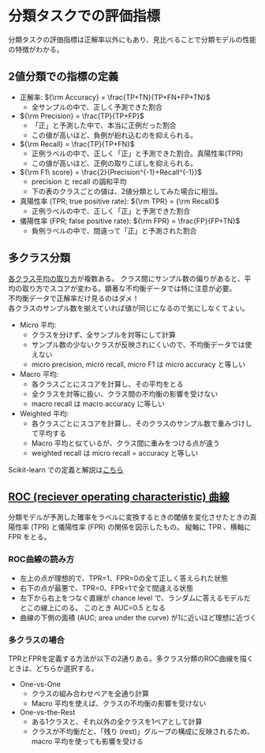 # 分類タスクでの評価指標
分類タスクの評価指標は正解率以外にもあり、見比べることで分類モデルの性能の特徴がわかる。

## 2値分類での指標の定義
* 正解率: ${\rm Accuracy} = \frac{TP+TN}{TP+FN+FP+TN}$  
  * 全サンプルの中で、正しく予測できた割合
* ${\rm Precision} = \frac{TP}{TP+FP}$  
  * 「正」と予測した中で、本当に正例だった割合  
  * この値が高いほど、負例が紛れ込むのを抑えられる。  
* ${\rm Recall} = \frac{TP}{TP+FN}$
  * 正例ラベルの中で、正しく「正」と予測できた割合。真陽性率(TPR)  
  * この値が高いほど、正例の取りこぼしを抑えられる。  
* ${\rm F1\ score} = \frac{2}{Precision^{-1}+Recall^{-1}}$  
  * precision と recall の調和平均  
  * 下の表のクラスごとの値は、2値分類としてみた場合に相当。
* 真陽性率 (TPR; true positive rate): ${\rm TPR} = {\rm Recall}$
  * 正例ラベルの中で、正しく「正」と予測できた割合  
* 儀陽性率 (FPR; false positive rate): ${\rm FPR} = \frac{FP}{FP+TN}$
  * 負例ラベルの中で、間違って「正」と予測された割合  


## 多クラス分類
[各クラス平均の取り方](https://scikit-learn.org/1.5/modules/model_evaluation.html#from-binary-to-multiclass-and-multilabel)が複数ある。
クラス間にサンプル数の偏りがあると、平均の取り方でスコアが変わる。顕著な不均衡データでは特に注意が必要。  
不均衡データで正解率だけ見るのはダメ！  
各クラスのサンプル数を揃えていれば値が同じになるので気にしなくてよい。

* Micro 平均:
  * クラスを分けず、全サンプルを対等にして計算  
  * サンプル数の少ないクラスが反映されにくいので、不均衡データでは使えない  
  * micro precision, micro recall, micro F1 は micro accuracy と等しい
* Macro 平均:
  * 各クラスごとにスコアを計算し、その平均をとる  
  * 全クラスを対等に扱い、クラス間の不均衡の影響を受けない
  * macro recall は macro accuracy に等しい
* Weighted 平均:
  * 各クラスごとにスコアを計算し、そのクラスのサンプル数で重みづけして平均する
  * Macro 平均と似ているが、クラス間に重みをつける点が違う  
  * weighted recall は micro recall = accuracy と等しい

Scikit-learn での定義と解説は[こちら](https://scikit-learn.org/1.5/modules/model_evaluation.html#multiclass-and-multilabel-classification)

## [ROC (reciever operating characteristic) 曲線](https://scikit-learn.org/1.5/modules/model_evaluation.html#roc-metrics)
分類モデルが予測した確率をラベルに変換するときの閾値を変化させたときの真陽性率 (TPR) と儀陽性率 (FPR) の関係を図示したもの。
縦軸に TPR 、横軸に FPR をとる。  

### ROC曲線の読み方
* 左上の点が理想的で、TPR=1、FPR=0の全て正しく答えられた状態  
* 右下の点が最悪で、TPR=0、FPR=1で全て間違える状態
* 左下から右上をつなぐ直線が chance level で、ランダムに答えるモデルだとこの線上にのる。
このとき AUC=0.5 となる
* 曲線の下側の面積 (AUC; area under the curve) が1に近いほど理想に近づく

### 多クラスの場合
TPRとFPRを定義する方法が以下の2通りある。多クラス分類のROC曲線を描くときは、どちらか選択する。
* One-vs-One
  * クラスの組み合わせペアを全通り計算
  * Macro 平均を使えば、クラスの不均衡の影響を受けない
* One-vs-the-Rest
  * ある1クラスと、それ以外の全クラスを1ペアとして計算
  * クラスが不均衡だと、「残り (rest)」グループの構成に反映されるため、macro 平均を使っても影響を受ける
